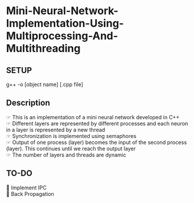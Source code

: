 # Mini-Neural-Network-Implementation-Using-Multiprocessing-And-Multithreading
## SETUP
g++ -o [object name] [.cpp file] 


## Description
☞ This is an implementation of a mini neural network developed in C++ <br>
☞ Different layers are represented by different processes and each neuron in a layer is represented by a new thread <br>
☞ Synchronization is implemented using semaphores <br>
☞ Output of one process (layer) becomes the input of the second process (layer). This continues until we reach the output layer<br>
☞ The number of layers and threads are dynamic  <br>

## TO-DO
📝 Implement IPC <br>
📝 Back Propagation
